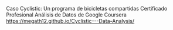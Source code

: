 Caso Cyclistic: Un programa de bicicletas compartidas
Certificado Profesional Análisis de Datos de Google Coursera
https://megath12.github.io/Cyclistic---Data-Analysis/

